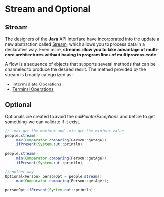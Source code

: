 # Stream and Optional

## Stream
The designers of the **Java** API interface have incorporated into the update a new abstraction called [Stream](https://github.com/maxfideles/ebac-backend-java-specialist-max/tree/main/mod22/EgStreams), which allows you to process data in a declarative way. Even more, **streams allow you to take advantage of multi-core architectures without having to program lines of multiprocess code**.

A flow is a sequence of objects that supports several methods that can be channeled to produce the desired result. The method provided by the stream is broadly categorized as:

- [Intermediate Operations](https://github.com/maxfideles/ebac-backend-java-specialist-max/tree/main/mod22/EgStreams2) 
- [Terminal Operations](https://github.com/maxfideles/ebac-backend-java-specialist-max/tree/main/mod22/EgStreams3)

## Optional
Optionals are created to avoid the *nullPointerExceptions* and before to get something, we can validate if it exist. 

```java
// .max get the maximum and .min get the minimum value  
people.stream()  
	.max(Comparator.comparing(Person::getAge))  
	.ifPresent(System.out::println);  
  
people.stream()  
	.min(Comparator.comparing(Person::getAge))  
	.ifPresent(System.out::println);  
  
//another way  
Optional<Person> personOpt = people.stream()  
	.max(Comparator.comparing(Person::getAge));  

personOpt.ifPresent(System.out::println);
```
